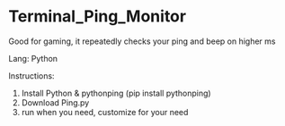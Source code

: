 # Terminal_Ping_Monitor
Good for gaming, it repeatedly checks your ping and beep on higher ms

Lang: Python

Instructions:
1. Install Python & pythonping (pip install pythonping)
2. Download Ping.py
3. run when you need, customize for your need
